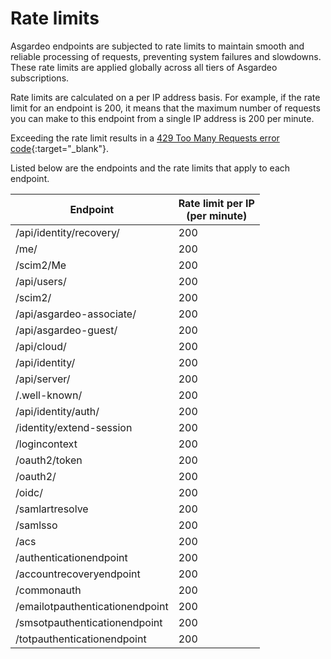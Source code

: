 # Rate limits

Asgardeo endpoints are subjected to rate limits to maintain smooth and reliable processing of requests, preventing system failures and slowdowns. These rate limits are applied globally across all tiers of Asgardeo subscriptions.

Rate limits are calculated on a per IP address basis. For example, if the rate limit for an endpoint is 200, it means that the maximum number of requests you can make to this endpoint from a single IP address is 200 per minute.

Exceeding the rate limit results in a [429 Too Many Requests error code](https://datatracker.ietf.org/doc/html/rfc6585#section-4){:target="_blank"}.

Listed below are the endpoints and the rate limits that apply to each endpoint.

<table>
<thead>
    <th>Endpoint</th>
    <th>Rate limit per IP</br>
    (per minute)</th>
</thead>

<tbody>
    <tr>
        <td>/api/identity/recovery/</td>
        <td>200</td>
    </tr>
    <tr>
        <td>/me/</td>
        <td>200</td>
    </tr>
    <tr>
        <td>/scim2/Me</td>
        <td>200</td>
    </tr>
    <tr>
        <td>/api/users/</td>
        <td>200</td>
    </tr>
    <tr>
        <td>/scim2/</td>
        <td>200</td>
    </tr>
    <tr>
        <td>/api/asgardeo-associate/</td>
        <td>200</td>
    </tr>
    <tr>
        <td>/api/asgardeo-guest/</td>
        <td>200</td>
    </tr>
    <tr>
        <td>/api/cloud/</td>
        <td>200</td>
    </tr>
    <tr>
        <td>/api/identity/</td>
        <td>200</td>
    </tr>
    <tr>
        <td>/api/server/</td>
        <td>200</td>
    </tr>
    <tr>
        <td>/.well-known/</td>
        <td>200</td>
    </tr>
    <tr>
        <td>/api/identity/auth/</td>
        <td>200</td>
    </tr>
    <tr>
        <td>/identity/extend-session</td>
        <td>200</td>
    </tr>
    <tr>
        <td>/logincontext</td>
        <td>200</td>
    </tr>
    <tr>
        <td>/oauth2/token</td>
        <td>200</td>
    </tr>
    <tr>
        <td>/oauth2/</td>
        <td>200</td>
    </tr>
    <tr>
        <td>/oidc/</td>
        <td>200</td>
    </tr>
    <tr>
        <td>/samlartresolve</td>
        <td>200</td>
    </tr>
    <tr>
        <td>/samlsso</td>
        <td>200</td>
    </tr>
    <tr>
        <td>/acs</td>
        <td>200</td>
    </tr>
    <tr>
        <td>/authenticationendpoint</td>
        <td>200</td>
    </tr>
    <tr>
        <td>/accountrecoveryendpoint</td>
        <td>200</td>
    </tr>
    <tr>
        <td>/commonauth</td>
        <td>200</td>
    </tr>
    <tr>
        <td>/emailotpauthenticationendpoint</td>
        <td>200</td>
    </tr>
    <tr>
        <td>/smsotpauthenticationendpoint</td>
        <td>200</td>
    </tr>
    <tr>
        <td>/totpauthenticationendpoint</td>
        <td>200</td>
    </tr>

</tbody>
</table>